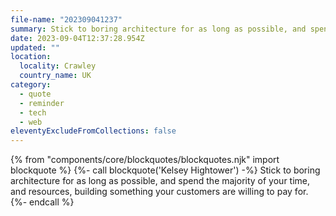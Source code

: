 ```yaml
---
file-name: "202309041237"
summary: Stick to boring architecture for as long as possible, and spend the majority of your time, and resources, building something your customers are willing to pay for.
date: 2023-09-04T12:37:28.954Z
updated: ""
location:
  locality: Crawley
  country_name: UK
category:
  - quote
  - reminder
  - tech
  - web
eleventyExcludeFromCollections: false
---
```


{% from "components/core/blockquotes/blockquotes.njk" import blockquote %}
{%- call blockquote('Kelsey Hightower') -%}
  Stick to boring architecture for as long as possible, and spend the majority of your time, and resources, building something your customers are willing to pay for.
{%- endcall %}

